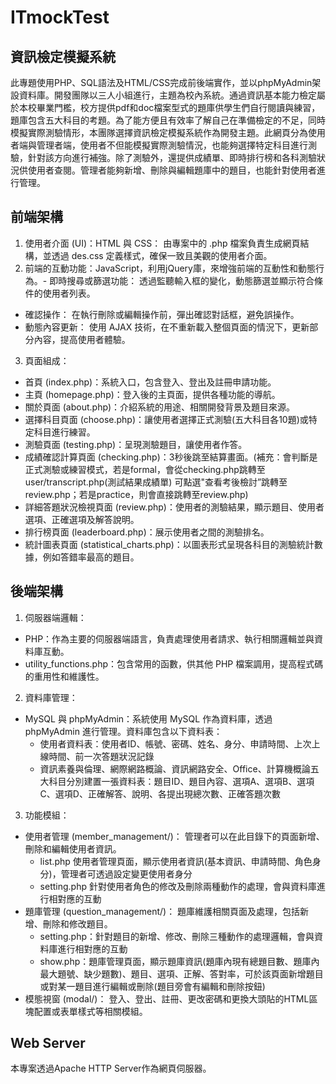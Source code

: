 # ITmockTest
## 資訊檢定模擬系統
此專題使用PHP、SQL語法及HTML/CSS完成前後端實作，並以phpMyAdmin架設資料庫。開發團隊以三人小組進行，主題為校內系統。通過資訊基本能力檢定屬於本校畢業門檻，校方提供pdf和doc檔案型式的題庫供學生們自行閱讀與練習，題庫包含五大科目的考題。為了能方便且有效率了解自己在準備檢定的不足，同時模擬實際測驗情形，本團隊選擇資訊檢定模擬系統作為開發主題。此網頁分為使用者端與管理者端，使用者不但能模擬實際測驗情況，也能夠選擇特定科目進行測驗，針對該方向進行補強。除了測驗外，還提供成績單、即時排行榜和各科測驗狀況供使用者查閱。管理者能夠新增、刪除與編輯題庫中的題目，也能針對使用者進行管理。
## 前端架構
1. 使用者介面 (UI)：HTML 與 CSS： 由專案中的 .php 檔案負責生成網頁結構，並透過 des.css 定義樣式，確保一致且美觀的使用者介面。
2. 前端的互動功能：JavaScript，利用jQuery庫，來增強前端的互動性和動態行為。
​- 即時搜尋或篩選功能： 透過監聽輸入框的變化，動態篩選並顯示符合條件的使用者列表。​
- 確認操作： 在執行刪除或編輯操作前，彈出確認對話框，避免誤操作。​
- 動態內容更新： 使用 AJAX 技術，在不重新載入整個頁面的情況下，更新部分內容，提高使用者體驗。
3. 頁面組成：
- 首頁 (index.php)：系統入口，包含登入、登出及註冊申請功能。​
- 主頁 (homepage.php)：登入後的主頁面，提供各種功能的導航。​
- 關於頁面 (about.php)：介紹系統的用途、相關開發背景及題目來源。​
- 選擇科目頁面 (choose.php)：讓使用者選擇正式測驗(五大科目各10題)或特定科目進行練習。​
- 測驗頁面 (testing.php)：呈現測驗題目，讓使用者作答。
- 成績確認計算頁面 (checking.php​)：3秒後跳至結算畫面。(補充：會判斷是正式測驗或練習模式，若是formal，會從checking.php跳轉至 user/transcript.php(測試結果成績單) 可點選"查看考後檢討”跳轉至review.php；若是practice，則會直接跳轉至review.php)
- 詳細答題狀況檢視頁面 (review.php)：使用者的測驗結果，顯示題目、使用者選項、正確選項及解答說明。​
- 排行榜頁面 (leaderboard.php)：展示使用者之間的測驗排名。​
- 統計圖表頁面 (statistical_charts.php)：以圖表形式呈現各科目的測驗統計數據，例如答錯率最高的題目。
## 後端架構
1. 伺服器端邏輯：
- PHP：作為主要的伺服器端語言，負責處理使用者請求、執行相關邏輯並與資料庫互動。​
- utility_functions.php：包含常用的函數，供其他 PHP 檔案調用，提高程式碼的重用性和維護性。
2. 資料庫管理：
- MySQL 與 phpMyAdmin：系統使用 MySQL 作為資料庫，透過 phpMyAdmin 進行管理。資料庫包含以下資料表：
  - 使用者資料表：使用者ID、帳號、密碼、姓名、身分、申請時間、上次上線時間、前一次答題狀況記錄
  - 資訊素養與倫理、網際網路概論、資訊網路安全、Office、計算機概論五大科目分別建置一張資料表：題目ID、題目內容、選項A、選項B、選項C、選項D、正確解答、說明、各提出現總次數、正確答題次數
3. 功能模組：
- 使用者管理 (member_management/)： 管理者可以在此目錄下的頁面新增、刪除和編輯使用者資訊。​
  - list.php 使用者管理頁面，顯示使用者資訊(基本資訊、申請時間、角色身分)，管理者可透過設定變更使用者身分
  - setting.php 針對使用者角色的修改及刪除兩種動作的處理，會與資料庫進行相對應的互動
- 題庫管理 (question_management/)： 題庫維護相關頁面及處理，包括新增、刪除和修改題目。​
  - setting.php：針對題目的新增、修改、刪除三種動作的處理邏輯，會與資料庫進行相對應的互動
  - show.php：題庫管理頁面，顯示題庫資訊(題庫內現有總題目數、題庫內最大題號、缺少題數)、題目、選項、正解、答對率，可於該頁面新增題目或對某一題目進行編輯或刪除(題目旁會有編輯和刪除按鈕)
- 模態視窗 (modal/)： 登入、登出、註冊、更改密碼和更換大頭貼的HTML區塊配置或表單樣式等相關模組。
## Web Server
本專案透過Apache HTTP Server作為網頁伺服器。
